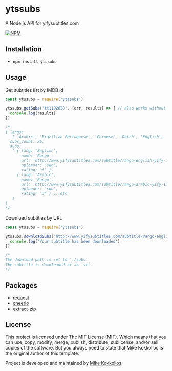 # ytssubs
A Node.js API for yifysubtitles.com

[![NPM](https://nodei.co/npm/ytssubs.png)](https://www.npmjs.com/package/ytssubs)

## Installation
* `npm install ytssubs`

## Usage

Get subtitles list by IMDB id

```javascript
const ytssubs = require('ytssubs')

ytssubs.getSubs('tt1192628', (err, results) => { // also works without 'tt'
  console.log(results)
})

/*
{ langs:
   [ 'Arabic', 'Brazilian Portuguese', 'Chinese', 'Dutch', 'English', 'Farsi/Persian', 'Finnish', 'French', 'Greek', 'Hebrew', 'Indonesian', 'Italian', 'Korean', 'Malay', 'Norwegian', 'Romanian', 'Serbian', 'Spanish' ],
  subs_count: 25,
  subs:
   [ { lang: 'English',
       name: 'Rango',
       url: 'http://www.yifysubtitles.com/subtitle/rango-english-yify-1787.zip',
       uploader: 'sub',
       rating: '6' },
     { lang: 'Arabic',
       name: 'Rango',
       url: 'http://www.yifysubtitles.com/subtitle/rango-arabic-yify-1786.zip',
       uploader: 'sub',
       rating: '3' } ...etc
   ]
}
*/
```

Download subtitles by URL

```javascript
const ytssubs = require('ytssubs')

ytssubs.downloadSubs('http://www.yifysubtitles.com/subtitle/rango-english-yify-1787.zip', {path: `${__dirname}/subs`}, () => {
  console.log('Your subtitle has been downloaded')
})

/*
The download path is set to './subs'.
The subtitle is downloaded at as .srt.
*/
```

## Packages
* [request](https://github.com/request/request)
* [cheerio](https://github.com/cheeriojs/cheerio)
* [extract-zip](https://github.com/maxogden/extract-zip)

## License
This project is licensed under The MIT License (MIT). Which means that you can use, copy, modify, merge, publish, distribute, sublicense, and/or sell copies of the software. But you always need to state that Mike Kokkolios is the original author of this template.

Project is developed and maintained by [Mike Kokkolios](https://www.linkedin.com/in/michael-kokkolios).
